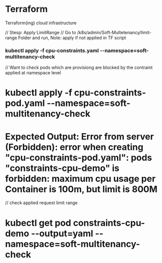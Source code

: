 # Terraform
Terraform(ing) cloud infrastructure


// Stesp: Apply LimitRange 
// Go to /k8s/admin/Soft-Multetenancy/limit-range Folder and run,
Note: apply if not applied in TF script 
### kubectl apply -f cpu-constraints.yaml --namespace=soft-multitenancy-check

// Want to check pods which are provisiong are blocked by the contraint applied at namespace level 
# kubectl apply -f cpu-constraints-pod.yaml --namespace=soft-multitenancy-check

# Expected Output: Error from server (Forbidden): error when creating "cpu-constraints-pod.yaml": pods "constraints-cpu-demo" is forbidden: maximum cpu usage per Container is 100m, but limit is 800M

// check applied request limit range 
# kubectl get pod constraints-cpu-demo --output=yaml --namespace=soft-multitenancy-check

